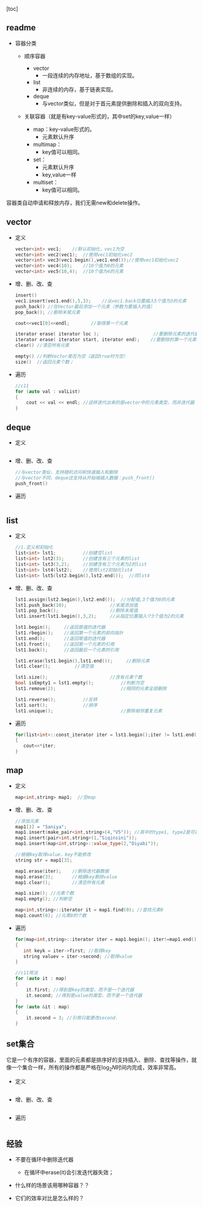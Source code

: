 [toc]

## readme

- 容器分类
	- 顺序容器
		- vector
			- 一段连续的内存地址，基于数组的实现。
		- list
			- 非连续的内存，基于链表实现。
		- deque
			- 与vector类似，但是对于首元素提供删除和插入的双向支持。

	- 关联容器（就是有key-value形式的，其中set的key,value一样）
		- map：key-value形式的。
			- 元素默认升序
		- multimap：
			- key值可以相同。
		- set：
			- 元素默认升序
			- key,value一样
		- multiset：
			- key值可以相同。

容器类自动申请和释放内存，我们无需new和delete操作。


## vector
- 定义

	```cpp
	vector<int> vec1;    //默认初始化，vec1为空
	vector<int> vec2(vec1);  //使用vec1初始化vec2
	vector<int> vec3(vec1.begin(),vec1.end());//使用vec1初始化vec2
	vector<int> vec4(10);    //10个值为0的元素
	vector<int> vec5(10,4);  //10个值为4的元素
	```

- 增、删、改、查

	```cpp
	insert()
	vec1.insert(vec1.end(),5,3);    //从vec1.back位置插入5个值为3的元素
	push_back() //在Vector最后添加一个元素（参数为要插入的值）
	pop_back(); //删除末尾元素

	cout<<vec1[0]<<endl;        //取得第一个元素

	iterator erase( iterator loc );                    //要删除元素的迭代器
	iterator erase( iterator start, iterator end);    //要删除的第一个元素的迭代器，要删除的第二个元素的迭代器
	clear() //清空所有元素

	empty() //判断Vector是否为空（返回true时为空）
	size()  //返回元素个数；
	```

- 遍历

	```cpp
	//c11
	for (auto val : valList)
	{
		cout << val << endl; //这样迭代出来的是vector中的元素类型，而非迭代器
	}
	```

## deque
- 定义

	```cpp
	```

- 增、删、改、查
	```cpp
	//与vector类似，支持随机访问和快速插入和删除
	//与vector不同，deque还支持从开始端插入数据：push_front()
	push_front()
	```

- 遍历
	```cpp
	```


## list

- 定义

	```cpp
	//1.定义和初始化
	list<int> lst1;          //创建空list
	list<int> lst2(3);       //创建含有三个元素的list
	list<int> lst3(3,2);     //创建含有三个元素为2的list
	list<int> lst4(lst2);    //使用lst2初始化lst4
	list<int> lst5(lst2.begin(),lst2.end());  //同lst4
	```

- 增、删、改、查

	```cpp
	lst1.assign(lst2.begin(),lst2.end());  //分配值,3个值为0的元素
	lst1.push_back(10);                //末尾添加值
	lst1.pop_back();                   //删除末尾值
	lst1.insert(lst1.begin(),3,2);     //从指定位置插入个3个值为2的元素

	lst1.begin();     //返回首值的迭代器
	lst1.rbegin();    //返回第一个元素的前向指针
	lst1.end();       //返回尾值的迭代器
	lst1.front();     //返回第一个元素的引用
	lst1.back();      //返回最后一个元素的引用

	lst1.erase(lst1.begin(),lst1.end());     //删除元素
	lst1.clear();         //清空值

	lst1.size();                       //含有元素个数
	bool isEmpty1 = lst1.empty();          //判断为空
	lst1.remove(2);                        //相同的元素全部删除

	lst1.reverse();          //反转
	lst1.sort();             //排序
	lst1.unique();                         //删除相邻重复元素
	```
 
- 遍历

	```cpp
	for(list<int>::const_iterator iter = lst1.begin();iter != lst1.end();iter++)
	{
	   cout<<*iter;
	}
	```


## map
- 定义

	```cpp
	map<int,string> map1;  //空map
	```

- 增、删、改、查

	```cpp
	//添加元素
	map1[3] = "Saniya";
	map1.insert(make_pair<int,string>(4,"V5")); //其中的type1, type2是可以不写的，让其自动推演出来；
	map1.insert(pair<int,string>(1,"Siqinsini"));
	map1.insert(map<int,string>::value_type(2,"Diyabi"));

	//根据key取得value，key不能修改
	string str = map1[3];

	map1.erase(iter);    //删除迭代器数据
	map1.erase(3);       //根据key删除value
	map1.clear();        //清空所有元素

	map1.size(); //元素个数
	map1.empty(); //判断空

	map<int,string>::iterator it = map1.find(0); //查找元素0
	map1.count(0); //元素0的个数
	```

- 遍历

	```cpp
	for(map<int,string>::iterator iter = map1.begin(); iter!=map1.end(); iter++)
	{
	   int keyk = iter->first; //取得key
	   string valuev = iter->second; //取得value
	}

	//c11用法
	for (auto it : map)
	{
		it.first; //得到是key的类型，而不是一个迭代器
		it.second; //得到是value的类型，而不是一个迭代器
	}
	for (auto &it : map)
	{
		it.second = 3; //引用只能更改second.
	}
	```


## set集合
它是一个有序的容器，里面的元素都是排序好的支持插入、删除、查找等操作，就像一个集合一样，所有的操作都是严格在$\log_2 N$时间内完成，效率非常高。

- 定义

	```cpp
	```

- 增、删、改、查

	```cpp
	```

- 遍历

	```cpp
	```



## 经验
- 不要在循环中删除迭代器
	- 在循环中erase(it)会引发迭代器失效；

- 什么样的场景该用哪种容器？？

- 它们的效率对比是怎么样的？


